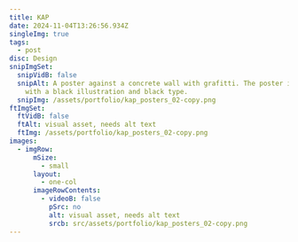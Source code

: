 ```yaml
---
title: KAP
date: 2024-11-04T13:26:56.934Z
singleImg: true
tags:
  - post
disc: Design
snipImgSet:
  snipVidB: false
  snipAlt: A poster against a concrete wall with grafitti. The poster is orange
    with a black illustration and black type.
  snipImg: /assets/portfolio/kap_posters_02-copy.png
ftImgSet:
  ftVidB: false
  ftAlt: visual asset, needs alt text
  ftImg: /assets/portfolio/kap_posters_02-copy.png
images:
  - imgRow:
      mSize:
        - small
      layout:
        - one-col
      imageRowContents:
        - videoB: false
          pSrc: no
          alt: visual asset, needs alt text
          srcb: src/assets/portfolio/kap_posters_02-copy.png
---
```

